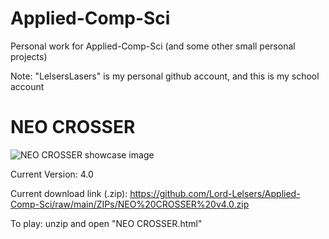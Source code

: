 # Applied-Comp-Sci

Personal work for Applied-Comp-Sci (and some other small personal projects)

Note: "LelsersLasers" is my personal github account, and this is my school account

# NEO CROSSER

![NEO CROSSER showcase image](https://github.com/Lord-Lelsers/Applied-Comp-Sci/raw/main/80sGame/NEO%20CROSSER/showcase.PNG)

Current Version: 4.0

Current download link (.zip): https://github.com/Lord-Lelsers/Applied-Comp-Sci/raw/main/ZIPs/NEO%20CROSSER%20v4.0.zip

To play: unzip and open "NEO CROSSER.html"
